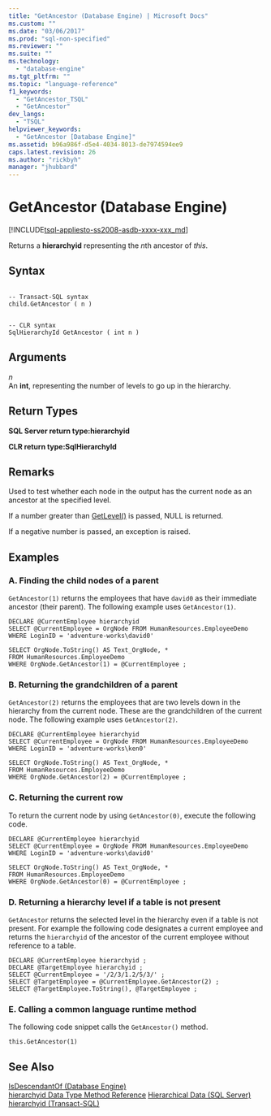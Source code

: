 ```yaml
---
title: "GetAncestor (Database Engine) | Microsoft Docs"
ms.custom: ""
ms.date: "03/06/2017"
ms.prod: "sql-non-specified"
ms.reviewer: ""
ms.suite: ""
ms.technology: 
  - "database-engine"
ms.tgt_pltfrm: ""
ms.topic: "language-reference"
f1_keywords: 
  - "GetAncestor_TSQL"
  - "GetAncestor"
dev_langs: 
  - "TSQL"
helpviewer_keywords: 
  - "GetAncestor [Database Engine]"
ms.assetid: b96a986f-d5e4-4034-8013-de7974594ee9
caps.latest.revision: 26
ms.author: "rickbyh"
manager: "jhubbard"
---
```

# GetAncestor (Database Engine)
[!INCLUDE[tsql-appliesto-ss2008-asdb-xxxx-xxx_md](../../relational-databases/import-export/includes/tsql-appliesto-ss2008-asdb-xxxx-xxx-md.md)]

  Returns a **hierarchyid** representing the *n*th ancestor of *this*.  
  
## Syntax  
  
```  
  
-- Transact-SQL syntax  
child.GetAncestor ( n )   
```  
  
```  
  
-- CLR syntax  
SqlHierarchyId GetAncestor ( int n )  
```  
  
## Arguments  
 *n*  
 An **int**, representing the number of levels to go up in the hierarchy.  
  
## Return Types  
 **SQL Server return type:hierarchyid**  
  
 **CLR return type:SqlHierarchyId**  
  
## Remarks  
 Used to test whether each node in the output has the current node as an ancestor at the specified level.  
  
 If a number greater than [GetLevel()](../../t-sql/data-types/getlevel-database-engine.md) is passed, NULL is returned.  
  
 If a negative number is passed, an exception is raised.  
  
## Examples  
  
### A. Finding the child nodes of a parent  
 `GetAncestor(1)` returns the employees that have `david0` as their immediate ancestor (their parent). The following example uses `GetAncestor(1)`.  
  
```  
DECLARE @CurrentEmployee hierarchyid  
SELECT @CurrentEmployee = OrgNode FROM HumanResources.EmployeeDemo  
WHERE LoginID = 'adventure-works\david0'  
  
SELECT OrgNode.ToString() AS Text_OrgNode, *  
FROM HumanResources.EmployeeDemo  
WHERE OrgNode.GetAncestor(1) = @CurrentEmployee ;  
```  
  
### B. Returning the grandchildren of a parent  
 `GetAncestor(2)` returns the employees that are two levels down in the hierarchy from the current node. These are the grandchildren of the current node. The following example uses `GetAncestor(2)`.  
  
```  
DECLARE @CurrentEmployee hierarchyid  
SELECT @CurrentEmployee = OrgNode FROM HumanResources.EmployeeDemo  
WHERE LoginID = 'adventure-works\ken0'  
  
SELECT OrgNode.ToString() AS Text_OrgNode, *  
FROM HumanResources.EmployeeDemo  
WHERE OrgNode.GetAncestor(2) = @CurrentEmployee ;  
```  
  
### C. Returning the current row  
 To return the current node by using `GetAncestor(0)`, execute the following code.  
  
```  
DECLARE @CurrentEmployee hierarchyid  
SELECT @CurrentEmployee = OrgNode FROM HumanResources.EmployeeDemo  
WHERE LoginID = 'adventure-works\david0'  
  
SELECT OrgNode.ToString() AS Text_OrgNode, *  
FROM HumanResources.EmployeeDemo  
WHERE OrgNode.GetAncestor(0) = @CurrentEmployee ;  
```  
  
### D. Returning a hierarchy level if a table is not present  
 `GetAncestor` returns the selected level in the hierarchy even if a table is not present. For example the following code designates a current employee and returns the `hierarchyid` of the ancestor of the current employee without reference to a table.  
  
```  
DECLARE @CurrentEmployee hierarchyid ;  
DECLARE @TargetEmployee hierarchyid ;  
SELECT @CurrentEmployee = '/2/3/1.2/5/3/' ;  
SELECT @TargetEmployee = @CurrentEmployee.GetAncestor(2) ;  
SELECT @TargetEmployee.ToString(), @TargetEmployee ;  
```  
  
### E. Calling a common language runtime method  
 The following code snippet calls the `GetAncestor()` method.  
  
```  
this.GetAncestor(1)  
```  
  
## See Also  
 [IsDescendantOf &#40;Database Engine&#41;](../../t-sql/data-types/isdescendantof-database-engine.md)   
 [hierarchyid Data Type Method Reference](http://msdn.microsoft.com/en-US/library/bb677193(SQL.130).aspx)   
 [Hierarchical Data &#40;SQL Server&#41;](../../relational-databases/hierarchical-data-sql-server.md)   
 [hierarchyid &#40;Transact-SQL&#41;](../../t-sql/data-types/hierarchyid-data-type-method-reference.md)  
  
  